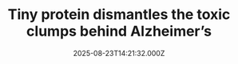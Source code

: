---
title: "Tiny protein dismantles the toxic clumps behind Alzheimer’s"
date: 2025-08-23T14:21:32.000Z
category: Health
externalLink: "https://www.sciencedaily.com/releases/2025/08/250822073817.htm"
image: ""
excerpt: "St. Jude researchers revealed that midkine blocks amyloid beta from forming harmful clumps linked to Alzheimer’s. Without it, the damaging assemblies accelerate, but with it, growth halts. The finding could inspire new drugs that harness midkine’s protective power.…"
---